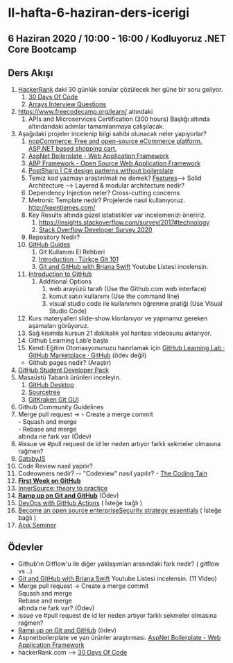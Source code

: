 # II-hafta-6-haziran-ders-icerigi
## 6 Haziran 2020 / 10:00 - 16:00 / Kodluyoruz .NET Core Bootcamp

## Ders Akışı

1. [HackerRank](https://www.hackerrank.com/) daki 30 günlük sorular çözülecek her güne bir soru geliyor.
   1. [30 Days Of Code](https://www.hackerrank.com/domains/tutorials/30-days-of-code)
   2. [Arrays Interview Questions](https://www.hackerrank.com/interview/interview-preparation-kit/arrays/challenges)
2. https://www.freecodecamp.org/learn/ altındaki 
   1. APIs and Microservices Certification (300 hours) Başlığı altında altındandaki adımlar tamamlanmaya çalışılacak.
3. Aşağıdaki projeler incelenip bilgi sahibi olunacak neler yapıyorlar?
   1. [nopCommerce: Free and open-source eCommerce platform. ASP.NET based shopping cart.](https://www.nopcommerce.com/en/)
   2. [AspNet Boilerplate - Web Application Framework](https://aspnetboilerplate.com/)
   3. [ABP Framework - Open Source Web Application Framework](https://abp.io/)
   4. [PostSharp | C# design patterns without boilerplate](https://www.postsharp.net/)
   5. Temiz kod yazmayı araştırılmalı ne demek?
       [Features](https://aspnetzero.com/Features)--> Solid Architecture --> Layered & modular architecture nedir?
   6. Dependency Injection neler?
      Cross-cutting concerns
   7. Metronic Template nedir? Projelerde nasıl kullanıyoruz.
      http://keentlemes.com/
   8. Key Results altında güzel istatistikler var incelemenizi öneririz.
      1. https://insights.stackoverflow.com/survey/2017#technology
      2. [Stack Overflow Developer Survey 2020](https://insights.stackoverflow.com/survey/2020)
   9. Repository Nedir?
   10. [GitHub Guides](https://guides.github.com/)
       1. Git Kullanımı El Rehberi
       2. [Introduction · Türkçe Git 101](https://aliozgur.gitbooks.io/git101/)
       3. [Git and GitHub with Briana Swift](https://www.youtube.com/playlist?list=PLg7s6cbtAD17Gw5u8644bgKhgRLiJXdX4) Youtube Listesi incelensin.
   11. [Introduction to GitHub](https://lab.github.com/githubtraining/introduction-to-github)
       1. Additional Options
          1. web arayüzü tarafı (Use the Github.com web interface)
          2. komut satırı kullanımı (Use the command line)
          3. visual studio code ile kullanımını öğrenme pratiği (Use Visual Studio Code)
   12. Kurs materyalleri slide-show klonlanıyor ve yapmamız gereken aşamaları görüyoruz.
   13. Sağ kısımda kursun 21 dakikalık yol haritası videosunu aktarıyor.
   14. Github Learning Lab’e başla
   15. Kendi Eğitim Otomasyonunuzu hazırlamak için [GitHub Learning Lab · GitHub Marketplace · GitHub](https://github.com/marketplace/github-learning-lab) (ödev değil)
      - Github pages nedir? (Araştır)
  16. [GitHub Student Developer Pack](https://education.github.com/pack)
   17. Masaüstü Tabanlı ürünleri inceleyin.
       1. [GitHub Desktop](https://desktop.github.com/)
       2. [Sourcetree](https://www.sourcetreeapp.com/)
       3. [GitKraken Git GUI](https://www.gitkraken.com/)
   18. Github Community Guidelines
   19. Merge pull request -> - Create a merge commit <br/>
                            - Squash and merge <br/>
                             - Rebase and merge <br/>
        altında ne fark var (Ödev)
   20. \#issue ve #pull request de id ler neden artıyor farklı sekmeler olmasına rağmen?
   21. [GatsbyJS](https://www.gatsbyjs.org/)
   22. Code Review nasıl yapılır?
   23. Codeowners nedir? -- "Codeview" nasıl yapılır?
     - [The Coding Tain](https://www.youtube.com/channel/UCvjgXvBlbQiydffZU7m1_aw)
   24. **[First Week on GitHub](https://lab.github.com/githubtraining/paths/first-week-on-github)**
   25. [InnerSource: theory to practice](https://lab.github.com/githubtraining/paths/innersource:-theory-to-practice)
   26. **[Ramp up on Git and GitHub](https://lab.github.com/githubtraining/paths/ramp-up-on-git-and-github)** (Ödev)
   27. [DevOps with GitHub Actions](https://lab.github.com/githubtraining/paths/devops-with-github-actions) ( İsteğe bağlı )
   28. [Become an open source enterprise](https://lab.github.com/githubtraining/paths/become-an-open-source-enterprise)[Security strategy essentials](https://lab.github.com/githubtraining/security-strategy-essentials) ( İsteğe bağlı )
   29. [Açık Seminer](https://www.acikseminer.com/)

## Ödevler
- Github'ın Gitflow'u ile diğer yaklaşımları arasındaki fark nedir? ( gitflow vs ..)
- [Git and GitHub with Briana Swift](https://www.youtube.com/playlist?list=PLg7s6cbtAD17Gw5u8644bgKhgRLiJXdX4) Youtube Listesi incelensin. (11 Video)
- Merge pull request -> Create a merge commit <br/>
                            Squash and merge <br/>
                            Rebase and merge <br/>
                altında ne fark var? (Ödev)
- issue ve #pull request de id ler neden artıyor farklı sekmeler olmasına rağmen?
- [Ramp up on Git and GitHub](https://lab.github.com/githubtraining/paths/ramp-up-on-git-and-github) (ödev)
-  Aspnetboilerplate ve yan ürünler araştırması. [AspNet Boilerplate - Web Application Framework](https://aspnetboilerplate.com/)
- hackerRank.com --> [30 Days Of Code](https://www.hackerrank.com/domains/tutorials/30-days-of-code)


